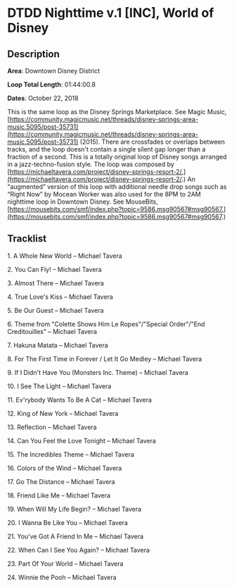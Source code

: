 # DTDD Nighttime v.1 [INC], World of Disney

## Description

**Area**: Downtown Disney District

**Loop Total Length**: 01:44:00.8

**Dates**: October 22, 2018

This is the same loop as the Disney Springs Marketplace. See Magic Music, [https://community.magicmusic.net/threads/disney-springs-area-music.5095/post-35731](https://community.magicmusic.net/threads/disney-springs-area-music.5095/post-35731) (2015). There are crossfades or overlaps between tracks, and the loop doesn't contain a single silent gap longer than a fraction of a second. This is a totally original loop of Disney songs arranged in a jazz-techno-fusion style. The loop was composed by [https://michaeltavera.com/project/disney-springs-resort-2/.](https://michaeltavera.com/project/disney-springs-resort-2/.) An “augmented” version of this loop with additional needle drop songs such as “Right Now” by Mocean Worker was also used for the 8PM to 2AM nighttime loop in Downtown Disney. See MouseBits, [https://mousebits.com/smf/index.php?topic=9586.msg90567#msg90567.](https://mousebits.com/smf/index.php?topic=9586.msg90567#msg90567.)

## Tracklist

1\. A Whole New World – Michael Tavera



2\. You Can Fly! – Michael Tavera



3\. Almost There – Michael Tavera



4\. True Love's Kiss – Michael Tavera



5\. Be Our Guest – Michael Tavera



6\. Theme from "Colette Shows Him Le Ropes"/"Special Order"/"End Creditouilles" – Michael Tavera



7\. Hakuna Matata – Michael Tavera



8\. For The First Time in Forever / Let It Go Medley – Michael Tavera



9\. If I Didn't Have You (Monsters Inc. Theme) – Michael Tavera



10\. I See The Light – Michael Tavera



11\. Ev'rybody Wants To Be A Cat – Michael Tavera



12\. King of New York – Michael Tavera



13\. Reflection – Michael Tavera



14\. Can You Feel the Love Tonight – Michael Tavera



15\. The Incredibles Theme – Michael Tavera



16\. Colors of the Wind – Michael Tavera



17\. Go The Distance – Michael Tavera



18\. Friend Like Me – Michael Tavera



19\. When Will My Life Begin? – Michael Tavera



20\. I Wanna Be Like You – Michael Tavera



21\. You've Got A Friend In Me – Michael Tavera



22\. When Can I See You Again? – Michael Tavera



23\. Part Of Your World – Michael Tavera



24\. Winnie the Pooh – Michael Tavera


